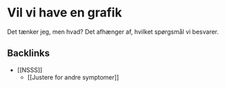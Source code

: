 # Vil vi have en grafik
Det tænker jeg, men hvad? Det afhænger af, hvilket spørgsmål vi besvarer.

## Backlinks
* [[NSSS]]
	* [[Justere for andre symptomer]]

<!-- {BearID:0C1D45D2-FFFD-4AE0-A2EA-861B2B1D73B1-9892-00000D213BC5F24B} -->
